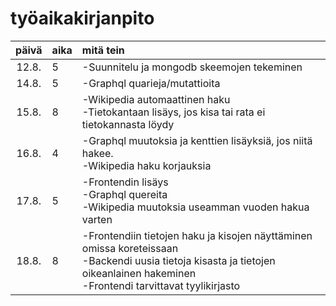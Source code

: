 # työaikakirjanpito

| päivä | aika | mitä tein  |
| :----:|:-----| :-----|
| 12.8. | 5    | -Suunnitelu ja mongodb skeemojen tekeminen |
| 14.8. | 5    | -Graphql quarieja/mutattioita  |
| 15.8. | 8    | -Wikipedia automaattinen haku<br/>-Tietokantaan lisäys, jos kisa tai rata ei tietokannasta löydy|
| 16.8. | 4    | -Graphql muutoksia ja kenttien lisäyksiä, jos niitä hakee.<br/>-Wikipedia haku korjauksia|
| 17.8. | 5    | -Frontendin lisäys<br/>-Graphql quereita<br/>-Wikipedia muutoksia useamman vuoden hakua varten|
| 18.8. | 8    | -Frontendiin tietojen haku ja kisojen näyttäminen omissa koreteissaan<br/>-Backendi uusia tietoja kisasta ja tietojen oikeanlainen hakeminen<br/>-Frontendi tarvittavat tyylikirjasto|